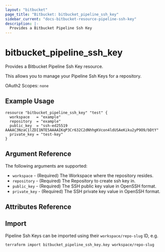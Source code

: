 ```yaml
---
layout: "bitbucket"
page_title: "Bitbucket: bitbucket_pipeline_ssh_key"
sidebar_current: "docs-bitbucket-resource-pipeline-ssh-key"
description: |-
  Provides a Bitbucket Pipeline Ssh Key
---
```


# bitbucket\_pipeline\_ssh\_key

Provides a Bitbucket Pipeline Ssh Key resource.

This allows you to manage your Pipeline Ssh Keys for a repository.

OAuth2 Scopes: `none`

## Example Usage

```hcl
resource "bitbucket_pipeline_ssh_key" "test" {
  workspace   = "example"
  repository  = "example"  
  public_key  = "ssh-ed25519 AAAAC3NzaC1lZDI1NTE5AAAAIKqP3Cr632C2dNhhgKVcon4ldUSAeKiku2yP9O9/bDtY"
  private_key = "test-key"
}
```

## Argument Reference

The following arguments are supported:

* `workspace` - (Required) The Workspace where the repository resides.
* `repository` - (Required) The Repository to create ssh key in.
* `public_key` - (Required) The SSH public key value in OpenSSH format.
* `private_key` - (Required) The SSH private key value in OpenSSH format.

## Attributes Reference

## Import

Pipeline Ssh Keys can be imported using their `workspace/repo-slug` ID, e.g.

```sh
terraform import bitbucket_pipeline_ssh_key.key workspace/repo-slug
```
